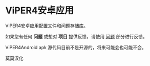 # ViPER4安卓应用
ViPER4安卓应用配置文件和问题存储库。

如果您有任何 **问题** 或想对 **项目** 提供反馈，请使用 [问题](https://github.com/AndroidAudioMods/ViPER4AndroidApp/issues) 部分进行反馈。

ViPER4Android apk 源代码目前不是开源的，将来可能会也可能不会。

莫莫汉化
